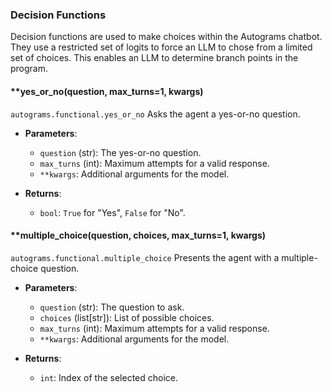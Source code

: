 ### Decision Functions

Decision functions are used to make choices within the Autograms chatbot. They use a restricted set of logits to force an LLM to chose from a limited set of choices. This enables an LLM to determine branch points in the program. 

#### **yes_or_no(question, max_turns=1, **kwargs)**
`autograms.functional.yes_or_no`
Asks the agent a yes-or-no question.

- **Parameters**:
  - `question` (str): The yes-or-no question.
  - `max_turns` (int): Maximum attempts for a valid response.
  - `**kwargs`: Additional arguments for the model.

- **Returns**:
  - `bool`: `True` for "Yes", `False` for "No".

#### **multiple_choice(question, choices, max_turns=1, **kwargs)**
`autograms.functional.multiple_choice`
Presents the agent with a multiple-choice question.

- **Parameters**:
  - `question` (str): The question to ask.
  - `choices` (list[str]): List of possible choices.
  - `max_turns` (int): Maximum attempts for a valid response.
  - `**kwargs`: Additional arguments for the model.

- **Returns**:
  - `int`: Index of the selected choice.
